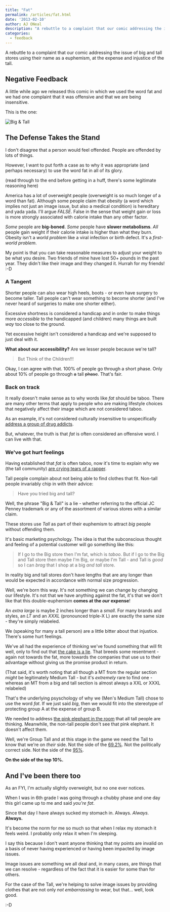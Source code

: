 ```yaml
---
title: "Fat"
permalink: /articles/fat.html
date: '2013-02-10'
author: AJ ONeal
description: "A rebuttle to a complaint that our comic addressing the issue of big and tall stores using their name as a euphemism, at the expense and injustice of the tall."
categories:
  - feedback
---
```


[big-n-tall-comic]: https://sphotos-b.xx.fbcdn.net/hphotos-ash4/299542_493943143989770_1084414739_n.png
[hurt-feelings]: http://youtu.be/9zI3_pnUU3k
[meth-project]: http://www.youtube.com/user/MethProject
[the-cake-is-a-lie]: http://www.urbandictionary.com/define.php?term=the%20cake%20is%20a%20lie
[pink-elephant]: http://en.wikipedia.org/wiki/Elephant_in_the_room

A rebuttle to a complaint that our comic addressing the issue of big and tall stores
using their name as a euphemism, at the expense and injustice of the tall.

## Negative Feedback

A little while ago we released this comic in which we used the word fat
and we had one complaint that it was offensive and that we are being
insensitive.

This is the one:

![Big & Tall][big-n-tall-comic]

## The Defense Takes the Stand

I don't disagree that a person would feel offended.
People are offended by lots of things.

However, I want to put forth a case as to why it was appropriate
(and perhaps necessary) to use the word fat in all of its glory.

(read through to the end before getting in a huff,
there's some legitimate reasoning here)

America has a lot of overweight people
(overweight is so much longer of a word than fat).
Although some people claim that obesity
(a word which implies not just an image issue, but also a medical condition)
is hereditary and yada yada.
I'll argue *FALSE*.
False in the sense that weight gain or loss is more strongly
associated with calorie intake than any other factor.

*Some* people are **big-boned**.
*Some* people have **slower metabolisms**.
*All* people gain weight if their calorie intake is higher than what they burn.
Obesity isn't a *world problem* like a viral infection or birth defect.
It's a *first-world problem*.

My point is that you can take reasonable measures to adjust your weight
to be what you desire.
Two friends of mine have lost 50+ pounds in the past year.
They didn't like their image and they changed it.
Hurrah for my friends!
:-D

### A Tangent

Shorter people can also wear high heels, boots - or even have
surgery to become taller.
Tall people can't wear something to become shorter
(and I've never heard of surgeries to make one shorter either).

Excessive shortness is considered a handicap and in order to make things
more *accessible* to the handicapped (and children) many things are built
*way* too close to the ground.

Yet excessive height isn't considered a handicap and we're supposed to just
deal with it.

**What about our accessibility?** Are we lesser people because we're tall?

> But Think of the Children!!!

Okay, I can agree with that.
100% of people go through a short phase.
Only about 10% of people go through <del>a</del> tall <del>phase</del>.
That's fair. 

### Back on track

It really doesn't make sense as to why words like *fat* should be taboo.
There are many other terms that apply to people who are making lifestyle
choices that negatively affect their image which are not considered taboo.

As an example, it's not considered culturally insensitive to unspecifically
[address a group of drug addicts][meth-project].

But, whatever, the truth is that *fat* is often considered an offensive word.
I can live with that.

### We've got hurt feelings

Having established that *fat* is often taboo,
now it's time to explain why we
(the tall community)
[are crying tears of a rapper][hurt-feelings].

Tall people complain about not being able to find clothes that fit.
Non-tall people invariably chip in with their advice:

> Have you tried big and tall?

Well, the phrase "Big & Tall" is a lie -
whether referring to the official JC Penney trademark or any of the
assortment of various stores with a similar claim.

These stores use *Tall* as part of their euphemism to attract *big* people
without offending them.

It's basic marketing psychology.
The idea is that the subconscious thought and feeling of a potential customer
will go something like this:

> If I go to the Big store then I'm fat, which is *taboo*.
> But if I go to the Big and Tall
> store then maybe I'm Big, or maybe I'm Tall  -
> and Tall is *good* so I can
> *brag* that I shop at a big *and tall* store.

In reality big and tall stores don't have lengths that are any longer than
would be expected in accordance with normal size progression.

Well, we're born this way.
It's not something we can change by changing our lifestyle.
It's not that we have anything against the fat,
it's that we don't like that this double-euphemism **comes at the *our* expense**!

An *extra large* is maybe 2 inches longer than a *small*.
For many brands and styles, an *LT* and an *XXXL* (pronounced triple-X L)
are exactly the same size - they're simply relabeled.

We (speaking for many a tall person) are a little bitter about that injustice.
There's some hurt feelings.

We've all had the experience of thinking we've found something that will fit well,
only to find out that [the cake is a lie][the-cake-is-a-lie].
That breeds some resentment - again not towards the fat,
more towards the companies that use us to their advantage without giving us
the promise product in return.

(That said, it's worth noting that all though a MT from the regular section
*might* be legitimately Medium Tall -
but it's *extremely* rare to find one -
whereas an MT from a big and tall section is almost always a XXL or XXXL relabeled)

That's the underlying psyschology of why we (Men's Medium Tall)
chose to use the word *fat*.
If we just said *big*,
then we would fit into the stereotype of protecting group A at the expense of group B.

We needed to address [the pink elephant in the room][pink-elephant]
that all tall people are thinking.
Meanwhile, the non-tall people don't see that pink elephant.
It doesn't affect them.

Well, we're Group Tall and at this stage in the game we need the Tall to know
that we're on *their* side.
Not the side of the [69.2%](http://www.cdc.gov/nchs/fastats/overwt.htm).
Not the politically correct side.
Not the side of the [95%](http://answers.google.com/answers/threadview/id/325064.html).

**On the side of the top 10%.**

## And I've been there too

As an FYI, I'm actually slightly overweight, but no one ever notices.

When I was in 6th grade I was going through a chubby phase and one day this
girl came up to me and said *you're fat*.

Since that day I have always sucked my stomach in.
Always.
*Always.*
**Always.**

It's become the norm for me so much so that when I relax my stomach it feels weird.
I probably only relax it when I'm sleeping.

I say this because I don't want anyone thinking that my points are invalid
on a basis of never having experienced or having been impacted by image issues.

Image issues are something we all deal and, in many cases, are things that we can
resolve -
regardless of the fact that it is easier for some than for others.

For the case of the Tall, we're helping to solve image issues by providing
clothes that are not only *not embarrassing* to wear,
but that... well, look good.

:-D
